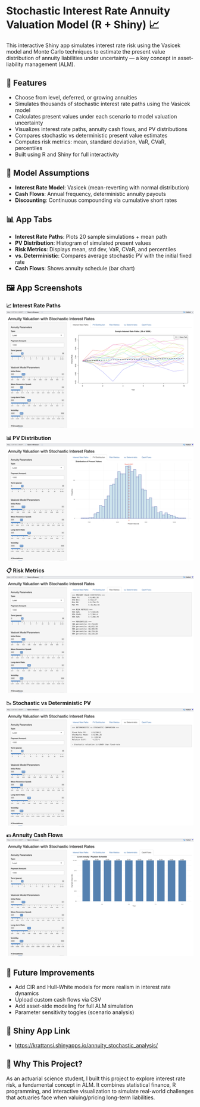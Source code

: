 # Stochastic Interest Rate Annuity Valuation Model (R + Shiny) 📈

This interactive Shiny app simulates interest rate risk using the Vasicek model and Monte Carlo techniques to estimate the present value distribution of annuity liabilities under uncertainty — a key concept in asset-liability management (ALM).

## 📌 Features

- Choose from level, deferred, or growing annuities  
- Simulates thousands of stochastic interest rate paths using the Vasicek model  
- Calculates present values under each scenario to model valuation uncertainty  
- Visualizes interest rate paths, annuity cash flows, and PV distributions  
- Compares stochastic vs deterministic present value estimates  
- Computes risk metrics: mean, standard deviation, VaR, CVaR, percentiles  
- Built using R and Shiny for full interactivity  

## 🧮 Model Assumptions

- **Interest Rate Model**: Vasicek (mean-reverting with normal distribution)  
- **Cash Flows**: Annual frequency, deterministic annuity payouts  
- **Discounting**: Continuous compounding via cumulative short rates  

## 📊 App Tabs

- **Interest Rate Paths**: Plots 20 sample simulations + mean path  
- **PV Distribution**: Histogram of simulated present values  
- **Risk Metrics**: Displays mean, std dev, VaR, CVaR, and percentiles  
- **vs. Deterministic**: Compares average stochastic PV with the initial fixed rate  
- **Cash Flows**: Shows annuity schedule (bar chart)

## 🖼️ App Screenshots

**📈 Interest Rate Paths**
![Interest Rate Paths](rate_paths.png)

**📊 PV Distribution**
![PV Distribution](pv_distribution.png)

**📋 Risk Metrics**
![Risk Metrics](risk_metrics.png)

**📉 Stochastic vs Deterministic PV**
![Deterministic vs Stochastic](vs_deterministic.png)

**💵 Annuity Cash Flows**
![Cash Flows](cash_flows.png)

## 🔧 Future Improvements

- Add CIR and Hull-White models for more realism in interest rate dynamics  
- Upload custom cash flows via CSV  
- Add asset-side modeling for full ALM simulation  
- Parameter sensitivity toggles (scenario analysis)  

## 🔗 Shiny App Link

- https://krattansi.shinyapps.io/annuity_stochastic_analysis/

## 💼 Why This Project?

As an actuarial science student, I built this project to explore interest rate risk, a fundamental concept in ALM. It combines statistical finance, R programming, and interactive visualization to simulate real-world challenges that actuaries face when valuing/pricing long-term liabilities.
